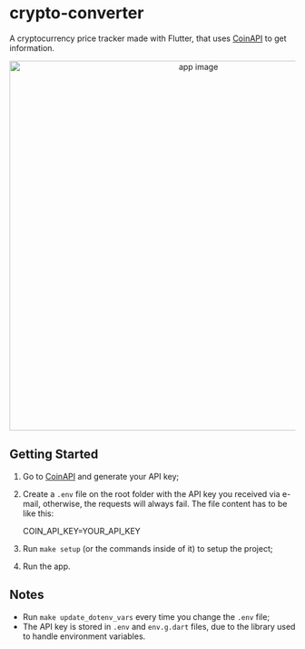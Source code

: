 # crypto-converter

A cryptocurrency price tracker made with Flutter, that uses [CoinAPI](https://www.coinapi.io/) to get information.

<div align="center">
  <img src="https://github.com/brenobattaglin/crypto-converter/assets/8771994/bc8b536c-9d12-4167-a4b4-c0e80399c977" alt="app image" height="650"/>
</div>

## Getting Started

1. Go to [CoinAPI](https://www.coinapi.io/) and generate your API key;
2. Create a `.env` file on the root folder with the API key you received via e-mail, otherwise, the requests will always fail. The file content has to be like this:

   COIN_API_KEY=YOUR_API_KEY

3. Run `make setup` (or the commands inside of it) to setup the project;
4. Run the app.

## Notes

- Run `make update_dotenv_vars` every time you change the `.env` file;
- The API key is stored in `.env` and `env.g.dart` files, due to the library used to handle environment variables.
